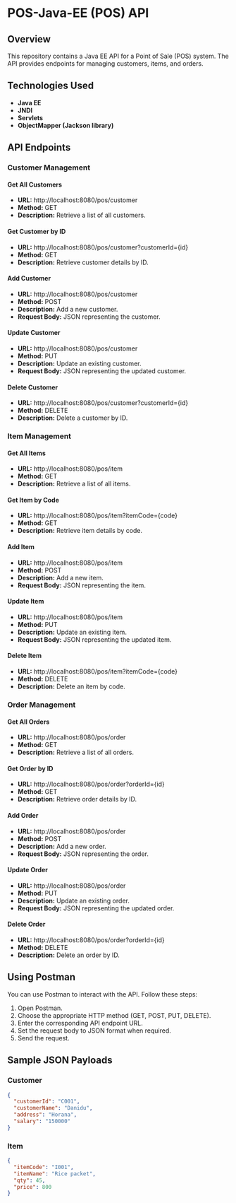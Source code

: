 # POS-Java-EE (POS) API

## Overview
This repository contains a Java EE API for a Point of Sale (POS) system. The API provides endpoints for managing customers, items, and orders.

## Technologies Used
- **Java EE**
- **JNDI**
- **Servlets**
- **ObjectMapper (Jackson library)**

## API Endpoints

### Customer Management
#### Get All Customers
- **URL:** http://localhost:8080/pos/customer
- **Method:** GET
- **Description:** Retrieve a list of all customers.

#### Get Customer by ID
- **URL:** http://localhost:8080/pos/customer?customerId={id}
- **Method:** GET
- **Description:** Retrieve customer details by ID.

#### Add Customer
- **URL:** http://localhost:8080/pos/customer
- **Method:** POST
- **Description:** Add a new customer.
- **Request Body:** JSON representing the customer.

#### Update Customer
- **URL:** http://localhost:8080/pos/customer
- **Method:** PUT
- **Description:** Update an existing customer.
- **Request Body:** JSON representing the updated customer.

#### Delete Customer
- **URL:** http://localhost:8080/pos/customer?customerId={id}
- **Method:** DELETE
- **Description:** Delete a customer by ID.

### Item Management
#### Get All Items
- **URL:** http://localhost:8080/pos/item
- **Method:** GET
- **Description:** Retrieve a list of all items.

#### Get Item by Code
- **URL:** http://localhost:8080/pos/item?itemCode={code}
- **Method:** GET
- **Description:** Retrieve item details by code.

#### Add Item
- **URL:** http://localhost:8080/pos/item
- **Method:** POST
- **Description:** Add a new item.
- **Request Body:** JSON representing the item.

#### Update Item
- **URL:** http://localhost:8080/pos/item
- **Method:** PUT
- **Description:** Update an existing item.
- **Request Body:** JSON representing the updated item.

#### Delete Item
- **URL:** http://localhost:8080/pos/item?itemCode={code}
- **Method:** DELETE
- **Description:** Delete an item by code.

### Order Management
#### Get All Orders
- **URL:** http://localhost:8080/pos/order
- **Method:** GET
- **Description:** Retrieve a list of all orders.

#### Get Order by ID
- **URL:** http://localhost:8080/pos/order?orderId={id}
- **Method:** GET
- **Description:** Retrieve order details by ID.

#### Add Order
- **URL:** http://localhost:8080/pos/order
- **Method:** POST
- **Description:** Add a new order.
- **Request Body:** JSON representing the order.

#### Update Order
- **URL:** http://localhost:8080/pos/order
- **Method:** PUT
- **Description:** Update an existing order.
- **Request Body:** JSON representing the updated order.

#### Delete Order
- **URL:** http://localhost:8080/pos/order?orderId={id}
- **Method:** DELETE
- **Description:** Delete an order by ID.

## Using Postman
You can use Postman to interact with the API. Follow these steps:
1. Open Postman.
2. Choose the appropriate HTTP method (GET, POST, PUT, DELETE).
3. Enter the corresponding API endpoint URL.
4. Set the request body to JSON format when required.
5. Send the request.

## Sample JSON Payloads
### Customer
```json
{
  "customerId": "C001",
  "customerName": "Danidu",
  "address": "Horana",
  "salary": "150000"
}
```
### Item
```json
{
  "itemCode": "I001",
  "itemName": "Rice packet",
  "qty": 45,
  "price": 800
}
